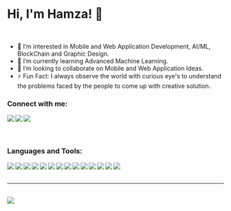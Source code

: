 # Hi, I'm Hamza! 👋

<br>

- 👀 I’m interested in Mobile and Web Application Development, AI/ML, BlockChain and Graphic Design.
- 🌱 I’m currently learning Advanced Machine Learning.
- 💞️ I’m looking to collaborate on Mobile and Web Application Ideas.
- ⚡ Fun Fact: I always observe the world with curious eye's to understand the problems faced by the people to come up with creative solution.

### Connect with me:
<img align="left" src="https://img.icons8.com/color/48/000000/linkedin.png">
<img align="left" src="https://img.icons8.com/color/48/000000/behance.png">
<img align="left" src="https://img.icons8.com/fluency/48/000000/gmail-new.png">


<br>
<br>
<br>

### Languages and Tools:
<img align="left" src="https://img.icons8.com/color/48/000000/flutter.png">
<img align="left" src="https://img.icons8.com/color/48/000000/html-5--v1.png">
<img align="left" src="https://img.icons8.com/color/48/000000/css3.png">
<img align="left" src="https://img.icons8.com/color/48/000000/javascript--v1.png">
<img align="left" src="https://img.icons8.com/color/48/000000/react-native.png">
<img align="left" src="https://img.icons8.com/color/48/000000/c-plus-plus-logo.png">
<img align="left" src="https://img.icons8.com/fluency/48/000000/python.png">
<img align="left" src="https://img.icons8.com/color/48/000000/java-coffee-cup-logo--v1.png">
<img align="left" src="https://img.icons8.com/color/48/000000/figma--v1.png">
<img align="left" src="https://img.icons8.com/color/48/000000/adobe-photoshop--v1.png">
<img align="left" src="https://img.icons8.com/color/48/000000/adobe-illustrator--v1.png">
<img align="left" src="https://img.icons8.com/color/48/000000/firebase.png">
<img align="left" src="https://img.icons8.com/fluency/48/000000/mysql-logo.png">
<img align="left" src="https://img.icons8.com/color/48/000000/mongodb.png">
<br/>
<br/>

<hr>
<br/>
<img src="https://github-readme-stats.vercel.app/api?username=HamzaKhan07&show_icons=true&hide_border=true&theme=cobalt">


[linkedIn]: #
[behance]: behance.net/hamzakhan48208
[gmail]: mailto:hamzakhan48208




[mail]: hamzakhan48208@gmail.com
[behance]: behance.net/hamzakhan48208
[instagram]: instagram.com/hamzakhan48208

<!---
HamzaKhan07/HamzaKhan07 is a ✨ special ✨ repository because its `README.md` (this file) appears on your GitHub profile.
You can click the Preview link to take a look at your changes.
--->
